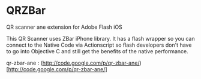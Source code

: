 QRZBar
======

QR scanner ane extension for Adobe Flash iOS

This QR Scanner uses ZBar iPhone library. It has a flash wrapper so you can connect to the Native Code via Actionscript so flash developers don't have to go into Objective C and still get the benefits of the native performance.

qr-zbar-ane : (http://code.google.com/p/qr-zbar-ane/)[http://code.google.com/p/qr-zbar-ane/]
